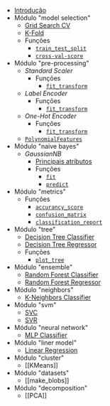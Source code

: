 - [Introdução](python/libraries/sklearn/introduction.md)
- Módulo "model selection"
	- [Grid Search CV](grid-search-cv.md)
	- [K-Fold](k-fold.md)
	- Funções
		- [`train_test_split`](train-test-split.md)
		- [`cross-val-score`](cross-val-score.md)
- Módulo "pre-processing"
	- _Standard Scaler_
		- Funções
			- [`fit_transform`](python/libraries/sklearn/preprocessing/standard-scaler/functions/fit_transform.md)
	- _Label Encoder_
		- Funções
			- [`fit_transform`](python/libraries/sklearn/preprocessing/label-enconder/functions/fit_transform.md)
	- _One-Hot Encoder_
		- Funções
			- [`fit_transform`](python/libraries/sklearn/preprocessing/one-hot-encoder/functions/fit_transform.md)
	- [`PolynomialFeatures`](polynomial-features.md)
- Módulo "naive bayes"
	- _GaussianNB_
		- [Principais atributos](main-attributes.md)
		- Funções
			- [`fit`](fit.md)
			- [`predict`](predict.md)
- Módulo "metrics"
	- Funções
		- [`accurancy_score`](accurancy-score.md)
		- [`confusion_matrix`](confusion_matrix.md)
		- [`classification_report`](classification_report.md)
- Módulo "tree"
	- [Decision Tree Classifier](decision-tree-classifier.md)
	- [Decision Tree Regressor](decision-tree-regressor.md)
	- Funções
		- [`plot_tree`](plot_tree.md)
- Módulo "ensemble"
	- [Random Forest Classifier](random-forest-classifier.md)
	- [Random Forest Regressor](random-forest-regressor.md)
- Módulo "neighbors"
	- [K-Neighbors Classifier](k-neighbors-classifier.md)
- Módulo "svm"
	- [SVC](svc.md)
	- [SVR](svr.md)
- Módulo "neural network"
	- [MLP Classifier](mlp-classifier.md)
- Módulo "liner model"
	- [Linear Regression](linear-regression.md)
- Módulo "cluster"
	-  [[KMeans]]
- Módulo "datasets"
	- [[make_blobs]]
- Módulo "decomposition"
	- [[PCA]]
